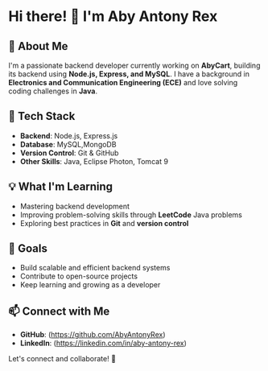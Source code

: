# Hi there! 👋 I'm Aby Antony Rex

## 🚀 About Me
I'm a passionate backend developer currently working on **AbyCart**, building its backend using **Node.js, Express, and MySQL**. I have a background in **Electronics and Communication Engineering (ECE)** and love solving coding challenges in **Java**.

## 🔧 Tech Stack
- **Backend**: Node.js, Express.js
- **Database**: MySQL,MongoDB
- **Version Control**: Git & GitHub
- **Other Skills**: Java, Eclipse Photon, Tomcat 9

## 💡 What I'm Learning
- Mastering backend development
- Improving problem-solving skills through **LeetCode** Java problems
- Exploring best practices in **Git** and **version control**

## 🎯 Goals
- Build scalable and efficient backend systems
- Contribute to open-source projects
- Keep learning and growing as a developer

## 📫 Connect with Me
- **GitHub**: (https://github.com/AbyAntonyRex)
- **LinkedIn**: (https://linkedin.com/in/aby-antony-rex)

Let's connect and collaborate! 🚀
